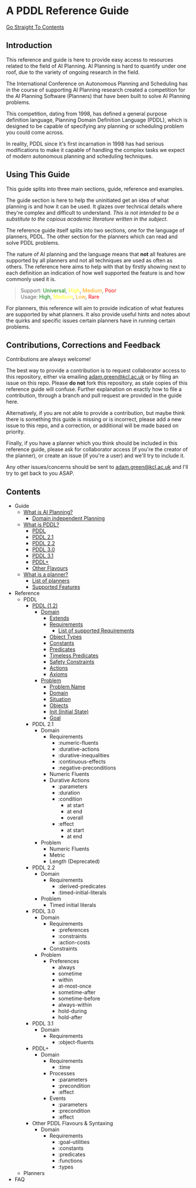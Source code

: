 # A PDDL Reference Guide
[Go Straight To Contents](#Contents)
## Introduction
This reference and guide is here to provide easy access to resources related to the field of AI Planning. AI Planning is hard to quantify under one roof, due to the variety of ongoing research in the field. 

The International Conference on Autonomous Planning and Scheduling has in the course of supporting AI Planning research created a competition for the AI Planning Software (Planners) that have been built to solve AI Planning problems.

This competition, dating from 1998, has defined a general purpose definition language, Planning Domain Definition Language (PDDL), which is designed to be capable of specifying any planning or scheduling problem you could come across.

In reality, PDDL since it's first incarnation in 1998 has had serious modifications to make it capable of handling the complex tasks we expect of modern autonomous planning and scheduling techniques. 

## Using This Guide
This guide splits into three main sections, guide, reference and examples. 

The guide section is here to help the uninitiated get an idea of what planning is and how it can be used. It glazes over technical details where they're complex and difficult to understand. *This is not intended to be a substitute to the copious academic literature written in the subject*.

The reference guide itself splits into two sections, one for the language of planners, PDDL. The other section for the planners which can read and solve PDDL problems. 

The nature of AI planning and the language means that **not** all features are supported by all planners and not all techniques are used as often as others. The reference here aims to help with that by firstly showing next to each definition an indication of how well supported the feature is and how commonly used it is.

>Support: <span style="color:green">Universal</span>, <span style="color:yellow">High</span>, <span style="color:orange">Medium</span>, <span style="color:red">Poor</span>  
Usage: <span style="color:green">High</span>, <span style="color:yellow">Medium</span>, <span style="color:orange">Low</span>, <span style="color:red">Rare</span>

For planners, this reference will aim to provide indication of what features are supported by what planners. It also provide useful hints and notes about the quirks and specific issues certain planners have in running certain problems. 

## Contributions, Corrections and Feedback
Contributions are always welcome!

The best way to provide a contribution is to request collaborator access to this repository, either via emailing adam.green@kcl.ac.uk or by filing an issue on this repo. Please **do not** fork this repository, as stale copies of this reference guide will confuse. Further explanation on exactly how to file a contribution, through a branch and pull request are provided in the guide here.

Alternatively, if you are not able to provide a contribution, but maybe think there is something this guide is missing or is incorrect, please add a new issue to this repo, and a correction, or additional will be made based on priority.

Finally, if you have a planner which you think should be included in this reference guide, please ask for collaborator access (if you're the creator of the planner), or create an issue (if you're a user) and we'll try to include it.

Any other issues/concerns should be sent to adam.green@kcl.ac.uk and I'll try to get back to you ASAP.

## Contents
- Guide
    - [What is AI Planning?](./guide/whatisaip.md)
        - [Domain independent Planning](./guide/whatisaip.md#Domain%20Independent%20Planning)
    - [What is PDDL?](./guide/whatispddl.md)
        - [PDDL](./guide/whatispddl.md#PDDL)
        - [PDDL 2.1](./guide/whatispddl.md#PDDL%202%2E1)
        - [PDDL 2.2](./guide/whatispddl.md#PDDL%202%2E2)
        - [PDDL 3.0](./guide/whatispddl.md#PDDL%203%2E0)
        - [PDDL 3.1](./guide/whatispddl.md#PDDL%203%2E1)
        - [PDDL+](./guide/whatispddl.md#PDDL+)
        - [Other Flavours](./guide/whatispddl.md#Other%20Flavours%20of%20PDDL)
    - [What is a planner?](./guide/whatisplanner.md)
        - [List of planners](./guide/whatisplanner.md#List%20of%20Planners)
        - [Supported Features](./guide/whatisplanner.md#Planner%20Feature%20Support)
- Reference
    - PDDL
        - [PDDL (1.2)](/reference/PDDL/main.md)
            - [Domain](./reference/PDDL/domain.md)
                - [Extends](./reference/PDDL/domain.md#Extends)
                - [Requirements](./reference/PDDL/domain.md#Requirements)
                    - [List of supported Requirements](./reference/PDDL/Domain/requirements.md)
                - [Object Types](./reference/PDDL/domain.md#Object%20Types)
                - [Constants](./reference/PDDL/domain.md#Constants)
                - [Predicates](./reference/PDDL/domain.md#Predicates)
                - [Timeless Predicates](./reference/PDDL/domain.md#Timeless%20Predicates)
                - [Safety Constraints](./reference/PDDL/domain.md#Safety%20Constraint)
                - [Actions](./reference/PDDL/domain.md#Actions)
                - [Axioms](./reference/PDDL/domain.md#Axioms)
            - [Problem](./reference/PDDL/problem.md)
                - [Problem Name](./reference/PDDL/problem.md#Problem%20Name)
                - [Domain](./reference/PDDL/problem.md#Domain)
                - [Situation](./reference/PDDL/problem.md#Situation)
                - [Objects](./reference/PDDL/problem.md#Objects)
                - [Init (Initial State)](./reference/PDDL/problem.md#Init)
                - [Goal](./reference/PDDL/problem.md#Goal)
        - PDDL 2.1
            - Domain
                - Requirements
                    - :numeric-fluents
                    - :durative-actions
                    - :durative-inequalities
                    - :continuous-effects
                    - :negative-preconditions
                - Numeric Fluents
                - Durative Actions
                    - :parameters
                    - :duration
                    - :condition
                        - at start
                        - at end
                        - overall
                    - :effect
                        - at start
                        - at end
            - Problem
                - Numeric Fluents
                - Metric
                - Length (Deprecated)
        - PDDL 2.2
            - Domain
                - Requirements
                    - :derived-predicates
                    - :timed-initial-literals
            - Problem
                - Timed initial literals
        - PDDL 3.0
            - Domain
                - Requirements
                    - :preferences
                    - :constraints
                    - :action-costs
                - Constraints
            - Problem
                - Preferences
                    - always
                    - sometime
                    - within
                    - at-most-once
                    - sometime-after
                    - sometime-before
                    - always-within
                    - hold-during
                    - hold-after
        - PDDL 3.1
            - Domain
                - Requirements
                    - :object-fluents
        - PDDL+
            - Domain
                - Requirements
                    - :time
                - Processes
                    - :parameters
                    - :precondition
                    - :effect
                - Events
                    - :parameters
                    - :precondition
                    - :effect
        - Other PDDL Flavours & Syntaxing
            - Domain
                - Requirements
                    - :goal-utilities
                    - :constants
                    - :predicates
                    - :functions
                    - :types
    - Planners
- FAQ
